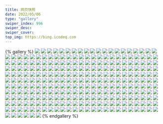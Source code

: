 ```yaml
---
title: 网页快照
date: 2022/05/06 
type: "gallery" 
swiper_index: 996
swiper_desc: 
swiper_cover: 
top_img: https://bing.icodeq.com 
---
```


{% gallery %}
![](https://alist.learnonly.xyz/d/!网页快照/space.bilibili.com/2023-03-07_06-56-03.png)
![](https://alist.learnonly.xyz/d/!网页快照/space.bilibili.com/2023-03-08_03-55-40.png)
![](https://alist.learnonly.xyz/d/!网页快照/space.bilibili.com/2023-03-08_06-55-37.png)
![](https://alist.learnonly.xyz/d/!网页快照/space.bilibili.com/2023-03-07_09-55-59.png)
![](https://alist.learnonly.xyz/d/!网页快照/space.bilibili.com/2023-03-07_03-55-40.png)
![](https://alist.learnonly.xyz/d/!网页快照/space.bilibili.com/2023-03-07_13-14-23.png)
![](https://alist.learnonly.xyz/d/!网页快照/space.bilibili.com/2023-03-09_18-55-54.png)
![](https://alist.learnonly.xyz/d/!网页快照/space.bilibili.com/2023-03-09_13-15-10.png)
![](https://alist.learnonly.xyz/d/!网页快照/space.bilibili.com/2023-03-09_06-57-00.png)
![](https://alist.learnonly.xyz/d/!网页快照/space.bilibili.com/2023-03-07_21-55-43.png)
![](https://alist.learnonly.xyz/d/!网页快照/space.bilibili.com/2023-03-09_09-56-06.png)
![](https://alist.learnonly.xyz/d/!网页快照/space.bilibili.com/2023-03-07_15-55-41.png)
![](https://alist.learnonly.xyz/d/!网页快照/space.bilibili.com/2023-03-07_02-22-09.png)
![](https://alist.learnonly.xyz/d/!网页快照/space.bilibili.com/2023-03-09_02-18-24.png)
![](https://alist.learnonly.xyz/d/!网页快照/space.bilibili.com/2023-03-08_18-55-48.png)
![](https://alist.learnonly.xyz/d/!网页快照/space.bilibili.com/2023-03-08_21-55-47.png)
![](https://alist.learnonly.xyz/d/!网页快照/space.bilibili.com/2023-03-09_03-55-42.png)
![](https://alist.learnonly.xyz/d/!网页快照/space.bilibili.com/2023-03-09_15-55-50.png)
![](https://alist.learnonly.xyz/d/!网页快照/space.bilibili.com/2023-03-08_02-18-39.png)
![](https://alist.learnonly.xyz/d/!网页快照/space.bilibili.com/2023-03-09_21-55-55.png)
![](https://alist.learnonly.xyz/d/!网页快照/space.bilibili.com/2023-03-07_18-55-47.png)
![](https://alist.learnonly.xyz/d/!网页快照/space.bilibili.com/2023-03-08_15-55-46.png)
![](https://alist.learnonly.xyz/d/!网页快照/space.bilibili.com/2023-03-08_09-55-48.png)
![](https://alist.learnonly.xyz/d/!网页快照/time.piged.repl.co/2023-03-09_18-57-27.png)
![](https://alist.learnonly.xyz/d/!网页快照/time.piged.repl.co/2023-03-09_03-57-09.png)
![](https://alist.learnonly.xyz/d/!网页快照/time.piged.repl.co/2023-03-07_03-57-23.png)
![](https://alist.learnonly.xyz/d/!网页快照/time.piged.repl.co/2023-03-07_15-57-07.png)
![](https://alist.learnonly.xyz/d/!网页快照/time.piged.repl.co/2023-03-08_18-57-16.png)
![](https://alist.learnonly.xyz/d/!网页快照/time.piged.repl.co/2023-03-09_02-20-55.png)
![](https://alist.learnonly.xyz/d/!网页快照/time.piged.repl.co/2023-03-07_09-57-32.png)
![](https://alist.learnonly.xyz/d/!网页快照/time.piged.repl.co/2023-03-07_06-57-37.png)
![](https://alist.learnonly.xyz/d/!网页快照/time.piged.repl.co/2023-03-09_13-16-45.png)
![](https://alist.learnonly.xyz/d/!网页快照/time.piged.repl.co/2023-03-09_06-58-30.png)
![](https://alist.learnonly.xyz/d/!网页快照/time.piged.repl.co/2023-03-08_02-20-53.png)
![](https://alist.learnonly.xyz/d/!网页快照/time.piged.repl.co/2023-03-07_13-16-17.png)
![](https://alist.learnonly.xyz/d/!网页快照/time.piged.repl.co/2023-03-08_09-57-15.png)
![](https://alist.learnonly.xyz/d/!网页快照/time.piged.repl.co/2023-03-08_03-57-26.png)
![](https://alist.learnonly.xyz/d/!网页快照/time.piged.repl.co/2023-03-09_15-57-27.png)
![](https://alist.learnonly.xyz/d/!网页快照/time.piged.repl.co/2023-03-07_18-57-14.png)
![](https://alist.learnonly.xyz/d/!网页快照/time.piged.repl.co/2023-03-08_21-57-20.png)
![](https://alist.learnonly.xyz/d/!网页快照/time.piged.repl.co/2023-03-07_02-23-45.png)
![](https://alist.learnonly.xyz/d/!网页快照/time.piged.repl.co/2023-03-08_15-57-18.png)
![](https://alist.learnonly.xyz/d/!网页快照/time.piged.repl.co/2023-03-08_07-02-00.png)
![](https://alist.learnonly.xyz/d/!网页快照/time.piged.repl.co/2023-03-09_21-57-29.png)
![](https://alist.learnonly.xyz/d/!网页快照/time.piged.repl.co/2023-03-09_09-57-36.png)
![](https://alist.learnonly.xyz/d/!网页快照/time.piged.repl.co/2023-03-07_21-57-12.png)
![](https://alist.learnonly.xyz/d/!网页快照/news.pigp.repl.co/2023-03-07_21-56-57.png)
![](https://alist.learnonly.xyz/d/!网页快照/news.pigp.repl.co/2023-03-09_09-57-21.png)
![](https://alist.learnonly.xyz/d/!网页快照/news.pigp.repl.co/2023-03-08_21-57-05.png)
![](https://alist.learnonly.xyz/d/!网页快照/news.pigp.repl.co/2023-03-09_18-57-13.png)
![](https://alist.learnonly.xyz/d/!网页快照/news.pigp.repl.co/2023-03-07_18-57-00.png)
![](https://alist.learnonly.xyz/d/!网页快照/news.pigp.repl.co/2023-03-07_03-56-38.png)
![](https://alist.learnonly.xyz/d/!网页快照/news.pigp.repl.co/2023-03-08_15-57-04.png)
![](https://alist.learnonly.xyz/d/!网页快照/news.pigp.repl.co/2023-03-08_03-57-11.png)
![](https://alist.learnonly.xyz/d/!网页快照/news.pigp.repl.co/2023-03-09_15-57-11.png)
![](https://alist.learnonly.xyz/d/!网页快照/news.pigp.repl.co/2023-03-08_18-57-02.png)
![](https://alist.learnonly.xyz/d/!网页快照/news.pigp.repl.co/2023-03-07_09-57-17.png)
![](https://alist.learnonly.xyz/d/!网页快照/news.pigp.repl.co/2023-03-08_07-01-45.png)
![](https://alist.learnonly.xyz/d/!网页快照/news.pigp.repl.co/2023-03-09_02-20-41.png)
![](https://alist.learnonly.xyz/d/!网页快照/news.pigp.repl.co/2023-03-09_13-16-31.png)
![](https://alist.learnonly.xyz/d/!网页快照/news.pigp.repl.co/2023-03-09_06-58-16.png)
![](https://alist.learnonly.xyz/d/!网页快照/news.pigp.repl.co/2023-03-08_02-20-07.png)
![](https://alist.learnonly.xyz/d/!网页快照/news.pigp.repl.co/2023-03-07_13-16-03.png)
![](https://alist.learnonly.xyz/d/!网页快照/news.pigp.repl.co/2023-03-07_06-57-23.png)
![](https://alist.learnonly.xyz/d/!网页快照/news.pigp.repl.co/2023-03-09_03-56-54.png)
![](https://alist.learnonly.xyz/d/!网页快照/news.pigp.repl.co/2023-03-09_21-57-14.png)
![](https://alist.learnonly.xyz/d/!网页快照/news.pigp.repl.co/2023-03-07_15-56-51.png)
![](https://alist.learnonly.xyz/d/!网页快照/news.pigp.repl.co/2023-03-08_09-57-00.png)
![](https://alist.learnonly.xyz/d/!网页快照/news.pigp.repl.co/2023-03-07_02-23-29.png)
![](https://alist.learnonly.xyz/d/!网页快照/vercel.pighog.repl.co/2023-03-07_02-22-43.png)
![](https://alist.learnonly.xyz/d/!网页快照/vercel.pighog.repl.co/2023-03-09_09-56-39.png)
![](https://alist.learnonly.xyz/d/!网页快照/vercel.pighog.repl.co/2023-03-09_02-19-56.png)
![](https://alist.learnonly.xyz/d/!网页快照/vercel.pighog.repl.co/2023-03-07_09-56-33.png)
![](https://alist.learnonly.xyz/d/!网页快照/vercel.pighog.repl.co/2023-03-07_13-15-23.png)
![](https://alist.learnonly.xyz/d/!网页快照/vercel.pighog.repl.co/2023-03-07_03-56-12.png)
![](https://alist.learnonly.xyz/d/!网页快照/vercel.pighog.repl.co/2023-03-09_13-15-43.png)
![](https://alist.learnonly.xyz/d/!网页快照/vercel.pighog.repl.co/2023-03-07_18-56-21.png)
![](https://alist.learnonly.xyz/d/!网页快照/vercel.pighog.repl.co/2023-03-08_03-56-16.png)
![](https://alist.learnonly.xyz/d/!网页快照/vercel.pighog.repl.co/2023-03-09_21-56-30.png)
![](https://alist.learnonly.xyz/d/!网页快照/vercel.pighog.repl.co/2023-03-08_18-56-22.png)
![](https://alist.learnonly.xyz/d/!网页快照/vercel.pighog.repl.co/2023-03-07_15-56-15.png)
![](https://alist.learnonly.xyz/d/!网页快照/vercel.pighog.repl.co/2023-03-08_15-56-19.png)
![](https://alist.learnonly.xyz/d/!网页快照/vercel.pighog.repl.co/2023-03-09_15-56-24.png)
![](https://alist.learnonly.xyz/d/!网页快照/vercel.pighog.repl.co/2023-03-08_09-56-21.png)
![](https://alist.learnonly.xyz/d/!网页快照/vercel.pighog.repl.co/2023-03-07_06-56-36.png)
![](https://alist.learnonly.xyz/d/!网页快照/vercel.pighog.repl.co/2023-03-07_21-56-17.png)
![](https://alist.learnonly.xyz/d/!网页快照/vercel.pighog.repl.co/2023-03-09_18-56-29.png)
![](https://alist.learnonly.xyz/d/!网页快照/vercel.pighog.repl.co/2023-03-08_07-01-06.png)
![](https://alist.learnonly.xyz/d/!网页快照/vercel.pighog.repl.co/2023-03-09_06-57-34.png)
![](https://alist.learnonly.xyz/d/!网页快照/vercel.pighog.repl.co/2023-03-08_21-56-20.png)
![](https://alist.learnonly.xyz/d/!网页快照/vercel.pighog.repl.co/2023-03-09_03-56-14.png)
![](https://alist.learnonly.xyz/d/!网页快照/vercel.pighog.repl.co/2023-03-08_02-19-11.png)
![](https://alist.learnonly.xyz/d/!网页快照/read.learnonly.xyz/2023-03-08_09-58-24.png)
![](https://alist.learnonly.xyz/d/!网页快照/read.learnonly.xyz/2023-03-09_02-22-04.png)
![](https://alist.learnonly.xyz/d/!网页快照/read.learnonly.xyz/2023-03-07_06-59-59.png)
![](https://alist.learnonly.xyz/d/!网页快照/read.learnonly.xyz/2023-03-09_09-58-55.png)
![](https://alist.learnonly.xyz/d/!网页快照/read.learnonly.xyz/2023-03-08_15-58-19.png)
![](https://alist.learnonly.xyz/d/!网页快照/read.learnonly.xyz/2023-03-07_03-59-04.png)
![](https://alist.learnonly.xyz/d/!网页快照/read.learnonly.xyz/2023-03-08_18-58-57.png)
![](https://alist.learnonly.xyz/d/!网页快照/read.learnonly.xyz/2023-03-09_18-58-20.png)
![](https://alist.learnonly.xyz/d/!网页快照/read.learnonly.xyz/2023-03-09_21-58-40.png)
![](https://alist.learnonly.xyz/d/!网页快照/read.learnonly.xyz/2023-03-07_02-25-13.png)
![](https://alist.learnonly.xyz/d/!网页快照/read.learnonly.xyz/2023-03-08_07-03-06.png)
![](https://alist.learnonly.xyz/d/!网页快照/read.learnonly.xyz/2023-03-09_06-59-33.png)
![](https://alist.learnonly.xyz/d/!网页快照/read.learnonly.xyz/2023-03-09_13-17-42.png)
![](https://alist.learnonly.xyz/d/!网页快照/read.learnonly.xyz/2023-03-09_03-59-17.png)
![](https://alist.learnonly.xyz/d/!网页快照/read.learnonly.xyz/2023-03-07_13-18-17.png)
![](https://alist.learnonly.xyz/d/!网页快照/read.learnonly.xyz/2023-03-09_15-58-26.png)
![](https://alist.learnonly.xyz/d/!网页快照/read.learnonly.xyz/2023-03-07_15-58-22.png)
![](https://alist.learnonly.xyz/d/!网页快照/read.learnonly.xyz/2023-03-08_02-23-03.png)
![](https://alist.learnonly.xyz/d/!网页快照/read.learnonly.xyz/2023-03-07_09-58-40.png)
![](https://alist.learnonly.xyz/d/!网页快照/read.learnonly.xyz/2023-03-08_03-59-39.png)
![](https://alist.learnonly.xyz/d/!网页快照/read.learnonly.xyz/2023-03-07_18-58-45.png)
![](https://alist.learnonly.xyz/d/!网页快照/read.learnonly.xyz/2023-03-08_21-58-30.png)
![](https://alist.learnonly.xyz/d/!网页快照/read.learnonly.xyz/2023-03-07_21-59-32.png)
![](https://alist.learnonly.xyz/d/!网页快照/docs.learnonly.xyz/2023-03-09_15-59-43.png)
![](https://alist.learnonly.xyz/d/!网页快照/docs.learnonly.xyz/2023-03-07_19-00-12.png)
![](https://alist.learnonly.xyz/d/!网页快照/docs.learnonly.xyz/2023-03-09_18-59-52.png)
![](https://alist.learnonly.xyz/d/!网页快照/docs.learnonly.xyz/2023-03-07_04-00-05.png)
![](https://alist.learnonly.xyz/d/!网页快照/docs.learnonly.xyz/2023-03-08_02-23-57.png)
![](https://alist.learnonly.xyz/d/!网页快照/docs.learnonly.xyz/2023-03-09_07-00-30.png)
![](https://alist.learnonly.xyz/d/!网页快照/docs.learnonly.xyz/2023-03-07_15-59-12.png)
![](https://alist.learnonly.xyz/d/!网页快照/docs.learnonly.xyz/2023-03-07_07-00-11.png)
![](https://alist.learnonly.xyz/d/!网页快照/docs.learnonly.xyz/2023-03-07_02-26-30.png)
![](https://alist.learnonly.xyz/d/!网页快照/docs.learnonly.xyz/2023-03-09_09-59-44.png)
![](https://alist.learnonly.xyz/d/!网页快照/docs.learnonly.xyz/2023-03-07_13-19-01.png)
![](https://alist.learnonly.xyz/d/!网页快照/docs.learnonly.xyz/2023-03-09_22-00-16.png)
![](https://alist.learnonly.xyz/d/!网页快照/docs.learnonly.xyz/2023-03-09_04-00-00.png)
![](https://alist.learnonly.xyz/d/!网页快照/docs.learnonly.xyz/2023-03-08_15-59-05.png)
![](https://alist.learnonly.xyz/d/!网页快照/docs.learnonly.xyz/2023-03-08_21-58-42.png)
![](https://alist.learnonly.xyz/d/!网页快照/docs.learnonly.xyz/2023-03-09_02-23-54.png)
![](https://alist.learnonly.xyz/d/!网页快照/docs.learnonly.xyz/2023-03-08_07-03-49.png)
![](https://alist.learnonly.xyz/d/!网页快照/docs.learnonly.xyz/2023-03-07_22-00-20.png)
![](https://alist.learnonly.xyz/d/!网页快照/docs.learnonly.xyz/2023-03-09_13-18-38.png)
![](https://alist.learnonly.xyz/d/!网页快照/docs.learnonly.xyz/2023-03-08_04-00-39.png)
![](https://alist.learnonly.xyz/d/!网页快照/docs.learnonly.xyz/2023-03-08_18-59-42.png)
![](https://alist.learnonly.xyz/d/!网页快照/docs.learnonly.xyz/2023-03-08_09-59-08.png)
![](https://alist.learnonly.xyz/d/!网页快照/docs.learnonly.xyz/2023-03-07_09-59-40.png)
![](https://alist.learnonly.xyz/d/!网页快照/alist.learnonly.xyz/2023-03-09_18-55-45.png)
![](https://alist.learnonly.xyz/d/!网页快照/alist.learnonly.xyz/2023-03-07_02-21-56.png)
![](https://alist.learnonly.xyz/d/!网页快照/alist.learnonly.xyz/2023-03-07_18-55-37.png)
![](https://alist.learnonly.xyz/d/!网页快照/alist.learnonly.xyz/2023-03-07_06-55-52.png)
![](https://alist.learnonly.xyz/d/!网页快照/alist.learnonly.xyz/2023-03-07_03-55-29.png)
![](https://alist.learnonly.xyz/d/!网页快照/alist.learnonly.xyz/2023-03-07_15-55-30.png)
![](https://alist.learnonly.xyz/d/!网页快照/alist.learnonly.xyz/2023-03-09_06-56-49.png)
![](https://alist.learnonly.xyz/d/!网页快照/alist.learnonly.xyz/2023-03-08_15-55-36.png)
![](https://alist.learnonly.xyz/d/!网页快照/alist.learnonly.xyz/2023-03-09_15-55-37.png)
![](https://alist.learnonly.xyz/d/!网页快照/alist.learnonly.xyz/2023-03-09_21-55-41.png)
![](https://alist.learnonly.xyz/d/!网页快照/alist.learnonly.xyz/2023-03-07_09-55-48.png)
![](https://alist.learnonly.xyz/d/!网页快照/alist.learnonly.xyz/2023-03-09_09-55-50.png)
![](https://alist.learnonly.xyz/d/!网页快照/alist.learnonly.xyz/2023-03-08_21-55-36.png)
![](https://alist.learnonly.xyz/d/!网页快照/alist.learnonly.xyz/2023-03-08_03-55-27.png)
![](https://alist.learnonly.xyz/d/!网页快照/alist.learnonly.xyz/2023-03-09_13-14-59.png)
![](https://alist.learnonly.xyz/d/!网页快照/alist.learnonly.xyz/2023-03-09_02-18-15.png)
![](https://alist.learnonly.xyz/d/!网页快照/alist.learnonly.xyz/2023-03-08_09-55-37.png)
![](https://alist.learnonly.xyz/d/!网页快照/alist.learnonly.xyz/2023-03-08_18-55-37.png)
![](https://alist.learnonly.xyz/d/!网页快照/alist.learnonly.xyz/2023-03-07_13-14-10.png)
![](https://alist.learnonly.xyz/d/!网页快照/alist.learnonly.xyz/2023-03-07_21-55-33.png)
![](https://alist.learnonly.xyz/d/!网页快照/alist.learnonly.xyz/2023-03-08_02-18-28.png)
![](https://alist.learnonly.xyz/d/!网页快照/alist.learnonly.xyz/2023-03-09_03-55-30.png)
![](https://alist.learnonly.xyz/d/!网页快照/alist.learnonly.xyz/2023-03-08_06-55-24.png)
![](https://alist.learnonly.xyz/d/!网页快照/img.pighog.repl.co/2023-03-09_15-56-17.png)
![](https://alist.learnonly.xyz/d/!网页快照/img.pighog.repl.co/2023-03-08_18-56-15.png)
![](https://alist.learnonly.xyz/d/!网页快照/img.pighog.repl.co/2023-03-08_15-56-12.png)
![](https://alist.learnonly.xyz/d/!网页快照/img.pighog.repl.co/2023-03-08_07-00-59.png)
![](https://alist.learnonly.xyz/d/!网页快照/img.pighog.repl.co/2023-03-09_06-57-28.png)
![](https://alist.learnonly.xyz/d/!网页快照/img.pighog.repl.co/2023-03-09_09-56-33.png)
![](https://alist.learnonly.xyz/d/!网页快照/img.pighog.repl.co/2023-03-08_02-19-04.png)
![](https://alist.learnonly.xyz/d/!网页快照/img.pighog.repl.co/2023-03-09_03-56-08.png)
![](https://alist.learnonly.xyz/d/!网页快照/img.pighog.repl.co/2023-03-07_06-56-30.png)
![](https://alist.learnonly.xyz/d/!网页快照/img.pighog.repl.co/2023-03-07_21-56-10.png)
![](https://alist.learnonly.xyz/d/!网页快照/img.pighog.repl.co/2023-03-07_02-22-36.png)
![](https://alist.learnonly.xyz/d/!网页快照/img.pighog.repl.co/2023-03-07_18-56-14.png)
![](https://alist.learnonly.xyz/d/!网页快照/img.pighog.repl.co/2023-03-09_18-56-22.png)
![](https://alist.learnonly.xyz/d/!网页快照/img.pighog.repl.co/2023-03-08_21-56-13.png)
![](https://alist.learnonly.xyz/d/!网页快照/img.pighog.repl.co/2023-03-07_03-56-05.png)
![](https://alist.learnonly.xyz/d/!网页快照/img.pighog.repl.co/2023-03-08_09-56-14.png)
![](https://alist.learnonly.xyz/d/!网页快照/img.pighog.repl.co/2023-03-07_13-15-16.png)
![](https://alist.learnonly.xyz/d/!网页快照/img.pighog.repl.co/2023-03-07_09-56-27.png)
![](https://alist.learnonly.xyz/d/!网页快照/img.pighog.repl.co/2023-03-09_13-15-36.png)
![](https://alist.learnonly.xyz/d/!网页快照/img.pighog.repl.co/2023-03-08_03-56-09.png)
![](https://alist.learnonly.xyz/d/!网页快照/img.pighog.repl.co/2023-03-07_15-56-08.png)
![](https://alist.learnonly.xyz/d/!网页快照/img.pighog.repl.co/2023-03-09_02-19-49.png)
![](https://alist.learnonly.xyz/d/!网页快照/img.pighog.repl.co/2023-03-09_21-56-23.png)
![](https://alist.learnonly.xyz/d/!网页快照/whatnginx.learnonly.repl.co/2023-03-07_15-56-22.png)
![](https://alist.learnonly.xyz/d/!网页快照/whatnginx.learnonly.repl.co/2023-03-08_15-56-26.png)
![](https://alist.learnonly.xyz/d/!网页快照/whatnginx.learnonly.repl.co/2023-03-07_13-15-30.png)
![](https://alist.learnonly.xyz/d/!网页快照/whatnginx.learnonly.repl.co/2023-03-08_03-56-23.png)
![](https://alist.learnonly.xyz/d/!网页快照/whatnginx.learnonly.repl.co/2023-03-07_09-56-40.png)
![](https://alist.learnonly.xyz/d/!网页快照/whatnginx.learnonly.repl.co/2023-03-09_03-56-21.png)
![](https://alist.learnonly.xyz/d/!网页快照/whatnginx.learnonly.repl.co/2023-03-07_03-56-20.png)
![](https://alist.learnonly.xyz/d/!网页快照/whatnginx.learnonly.repl.co/2023-03-08_18-56-28.png)
![](https://alist.learnonly.xyz/d/!网页快照/whatnginx.learnonly.repl.co/2023-03-07_06-56-43.png)
![](https://alist.learnonly.xyz/d/!网页快照/whatnginx.learnonly.repl.co/2023-03-09_18-56-36.png)
![](https://alist.learnonly.xyz/d/!网页快照/whatnginx.learnonly.repl.co/2023-03-09_09-56-47.png)
![](https://alist.learnonly.xyz/d/!网页快照/whatnginx.learnonly.repl.co/2023-03-09_13-15-50.png)
![](https://alist.learnonly.xyz/d/!网页快照/whatnginx.learnonly.repl.co/2023-03-09_21-56-37.png)
![](https://alist.learnonly.xyz/d/!网页快照/whatnginx.learnonly.repl.co/2023-03-07_21-56-24.png)
![](https://alist.learnonly.xyz/d/!网页快照/whatnginx.learnonly.repl.co/2023-03-09_06-57-41.png)
![](https://alist.learnonly.xyz/d/!网页快照/whatnginx.learnonly.repl.co/2023-03-08_02-19-18.png)
![](https://alist.learnonly.xyz/d/!网页快照/whatnginx.learnonly.repl.co/2023-03-08_07-01-13.png)
![](https://alist.learnonly.xyz/d/!网页快照/whatnginx.learnonly.repl.co/2023-03-07_18-56-28.png)
![](https://alist.learnonly.xyz/d/!网页快照/whatnginx.learnonly.repl.co/2023-03-07_02-22-50.png)
![](https://alist.learnonly.xyz/d/!网页快照/whatnginx.learnonly.repl.co/2023-03-08_21-56-27.png)
![](https://alist.learnonly.xyz/d/!网页快照/whatnginx.learnonly.repl.co/2023-03-08_09-56-28.png)
![](https://alist.learnonly.xyz/d/!网页快照/whatnginx.learnonly.repl.co/2023-03-09_15-56-31.png)
![](https://alist.learnonly.xyz/d/!网页快照/whatnginx.learnonly.repl.co/2023-03-09_02-20-03.png)
![](https://alist.learnonly.xyz/d/!网页快照/uptime.learnonly.repl.co/2023-03-07_06-57-30.png)
![](https://alist.learnonly.xyz/d/!网页快照/uptime.learnonly.repl.co/2023-03-09_02-20-48.png)
![](https://alist.learnonly.xyz/d/!网页快照/uptime.learnonly.repl.co/2023-03-07_09-57-24.png)
![](https://alist.learnonly.xyz/d/!网页快照/uptime.learnonly.repl.co/2023-03-07_21-57-05.png)
![](https://alist.learnonly.xyz/d/!网页快照/uptime.learnonly.repl.co/2023-03-09_21-57-22.png)
![](https://alist.learnonly.xyz/d/!网页快照/uptime.learnonly.repl.co/2023-03-09_13-16-38.png)
![](https://alist.learnonly.xyz/d/!网页快照/uptime.learnonly.repl.co/2023-03-07_02-23-38.png)
![](https://alist.learnonly.xyz/d/!网页快照/uptime.learnonly.repl.co/2023-03-07_18-57-07.png)
![](https://alist.learnonly.xyz/d/!网页快照/uptime.learnonly.repl.co/2023-03-08_21-57-13.png)
![](https://alist.learnonly.xyz/d/!网页快照/uptime.learnonly.repl.co/2023-03-07_13-16-10.png)
![](https://alist.learnonly.xyz/d/!网页快照/uptime.learnonly.repl.co/2023-03-08_02-20-46.png)
![](https://alist.learnonly.xyz/d/!网页快照/uptime.learnonly.repl.co/2023-03-07_03-57-16.png)
![](https://alist.learnonly.xyz/d/!网页快照/uptime.learnonly.repl.co/2023-03-09_18-57-20.png)
![](https://alist.learnonly.xyz/d/!网页快照/uptime.learnonly.repl.co/2023-03-09_03-57-02.png)
![](https://alist.learnonly.xyz/d/!网页快照/uptime.learnonly.repl.co/2023-03-08_15-57-11.png)
![](https://alist.learnonly.xyz/d/!网页快照/uptime.learnonly.repl.co/2023-03-09_15-57-20.png)
![](https://alist.learnonly.xyz/d/!网页快照/uptime.learnonly.repl.co/2023-03-08_07-01-52.png)
![](https://alist.learnonly.xyz/d/!网页快照/uptime.learnonly.repl.co/2023-03-08_03-57-19.png)
![](https://alist.learnonly.xyz/d/!网页快照/uptime.learnonly.repl.co/2023-03-08_09-57-08.png)
![](https://alist.learnonly.xyz/d/!网页快照/uptime.learnonly.repl.co/2023-03-07_15-56-59.png)
![](https://alist.learnonly.xyz/d/!网页快照/uptime.learnonly.repl.co/2023-03-09_06-58-23.png)
![](https://alist.learnonly.xyz/d/!网页快照/uptime.learnonly.repl.co/2023-03-09_09-57-29.png)
![](https://alist.learnonly.xyz/d/!网页快照/uptime.learnonly.repl.co/2023-03-08_18-57-09.png)
![](https://alist.learnonly.xyz/d/!网页快照/blog.learnonly.xyz/2023-03-09_13-15-17.png)
![](https://alist.learnonly.xyz/d/!网页快照/blog.learnonly.xyz/2023-03-07_03-55-49.png)
![](https://alist.learnonly.xyz/d/!网页快照/blog.learnonly.xyz/2023-03-07_13-14-30.png)
![](https://alist.learnonly.xyz/d/!网页快照/blog.learnonly.xyz/2023-03-07_21-55-51.png)
![](https://alist.learnonly.xyz/d/!网页快照/blog.learnonly.xyz/2023-03-08_18-55-56.png)
![](https://alist.learnonly.xyz/d/!网页快照/blog.learnonly.xyz/2023-03-07_02-22-18.png)
![](https://alist.learnonly.xyz/d/!网页快照/blog.learnonly.xyz/2023-03-08_09-55-55.png)
![](https://alist.learnonly.xyz/d/!网页快照/blog.learnonly.xyz/2023-03-08_15-55-53.png)
![](https://alist.learnonly.xyz/d/!网页快照/blog.learnonly.xyz/2023-03-07_15-55-49.png)
![](https://alist.learnonly.xyz/d/!网页快照/blog.learnonly.xyz/2023-03-09_02-18-32.png)
![](https://alist.learnonly.xyz/d/!网页快照/blog.learnonly.xyz/2023-03-08_03-55-49.png)
![](https://alist.learnonly.xyz/d/!网页快照/blog.learnonly.xyz/2023-03-07_09-56-08.png)
![](https://alist.learnonly.xyz/d/!网页快照/blog.learnonly.xyz/2023-03-09_03-55-49.png)
![](https://alist.learnonly.xyz/d/!网页快照/blog.learnonly.xyz/2023-03-07_18-55-55.png)
![](https://alist.learnonly.xyz/d/!网页快照/blog.learnonly.xyz/2023-03-08_21-55-55.png)
![](https://alist.learnonly.xyz/d/!网页快照/blog.learnonly.xyz/2023-03-08_02-18-46.png)
![](https://alist.learnonly.xyz/d/!网页快照/blog.learnonly.xyz/2023-03-09_06-57-09.png)
![](https://alist.learnonly.xyz/d/!网页快照/blog.learnonly.xyz/2023-03-07_06-56-11.png)
![](https://alist.learnonly.xyz/d/!网页快照/blog.learnonly.xyz/2023-03-09_18-56-03.png)
![](https://alist.learnonly.xyz/d/!网页快照/blog.learnonly.xyz/2023-03-09_09-56-14.png)
![](https://alist.learnonly.xyz/d/!网页快照/blog.learnonly.xyz/2023-03-09_21-56-04.png)
![](https://alist.learnonly.xyz/d/!网页快照/blog.learnonly.xyz/2023-03-08_06-55-45.png)
![](https://alist.learnonly.xyz/d/!网页快照/blog.learnonly.xyz/2023-03-09_15-55-57.png)
![](https://alist.learnonly.xyz/d/!网页快照/pighog.vercel.app/2023-03-09_02-19-40.png)
![](https://alist.learnonly.xyz/d/!网页快照/pighog.vercel.app/2023-03-08_15-56-02.png)
![](https://alist.learnonly.xyz/d/!网页快照/pighog.vercel.app/2023-03-08_09-56-04.png)
![](https://alist.learnonly.xyz/d/!网页快照/pighog.vercel.app/2023-03-08_18-56-05.png)
![](https://alist.learnonly.xyz/d/!网页快照/pighog.vercel.app/2023-03-08_21-56-03.png)
![](https://alist.learnonly.xyz/d/!网页快照/pighog.vercel.app/2023-03-07_02-22-26.png)
![](https://alist.learnonly.xyz/d/!网页快照/pighog.vercel.app/2023-03-09_21-56-13.png)
![](https://alist.learnonly.xyz/d/!网页快照/pighog.vercel.app/2023-03-07_09-56-17.png)
![](https://alist.learnonly.xyz/d/!网页快照/pighog.vercel.app/2023-03-09_18-56-12.png)
![](https://alist.learnonly.xyz/d/!网页快照/pighog.vercel.app/2023-03-09_15-56-05.png)
![](https://alist.learnonly.xyz/d/!网页快照/pighog.vercel.app/2023-03-07_18-56-04.png)
![](https://alist.learnonly.xyz/d/!网页快照/pighog.vercel.app/2023-03-07_06-56-20.png)
![](https://alist.learnonly.xyz/d/!网页快照/pighog.vercel.app/2023-03-07_13-14-39.png)
![](https://alist.learnonly.xyz/d/!网页快照/pighog.vercel.app/2023-03-08_03-55-59.png)
![](https://alist.learnonly.xyz/d/!网页快照/pighog.vercel.app/2023-03-08_06-55-53.png)
![](https://alist.learnonly.xyz/d/!网页快照/pighog.vercel.app/2023-03-09_03-55-58.png)
![](https://alist.learnonly.xyz/d/!网页快照/pighog.vercel.app/2023-03-09_06-57-18.png)
![](https://alist.learnonly.xyz/d/!网页快照/pighog.vercel.app/2023-03-09_09-56-23.png)
![](https://alist.learnonly.xyz/d/!网页快照/pighog.vercel.app/2023-03-07_03-55-56.png)
![](https://alist.learnonly.xyz/d/!网页快照/pighog.vercel.app/2023-03-08_02-18-55.png)
![](https://alist.learnonly.xyz/d/!网页快照/pighog.vercel.app/2023-03-07_21-56-00.png)
![](https://alist.learnonly.xyz/d/!网页快照/pighog.vercel.app/2023-03-09_13-15-26.png)
![](https://alist.learnonly.xyz/d/!网页快照/pighog.vercel.app/2023-03-07_15-55-59.png)
{% endgallery %}
